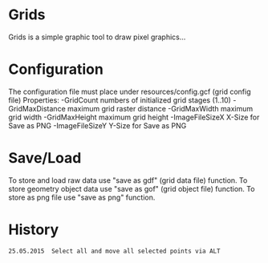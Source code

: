 Grids
=====

Grids is a simple graphic tool to draw pixel graphics...


Configuration
=============

The configuration file must place under resources/config.gcf (grid config file)
Properties:
   -GridCount
        numbers of initialized grid stages (1..10)
   -GridMaxDistance
        maximum grid raster distance
   -GridMaxWidth
        maximum grid width
    -GridMaxHeight
        maximum grid height
    -ImageFileSizeX
        X-Size for Save as PNG
    -ImageFileSizeY
        Y-Size for Save as PNG

Save/Load
=========

To store and load raw data use "save as gdf" (grid data file) function.
To store geometry object data use "save as gof" (grid object file) function.
To store as png file use "save as png" function.

History
=======

    25.05.2015  Select all and move all selected points via ALT  

